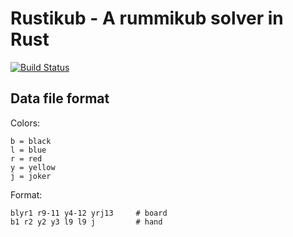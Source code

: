 # Rustikub - A rummikub solver in Rust

[![Build Status](https://travis-ci.org/wemyss/rustikub.svg?branch=master)](https://travis-ci.org/wemyss/rustikub)

## Data file format
Colors:
```
b = black
l = blue
r = red
y = yellow
j = joker
```

Format:
```
blyr1 r9-11 y4-12 yrj13     # board
b1 r2 y2 y3 l9 l9 j         # hand
```

